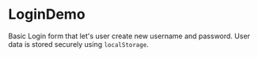 # LoginDemo

Basic Login form that let's user create new username and password. 
User data is stored securely using `localStorage`. 
